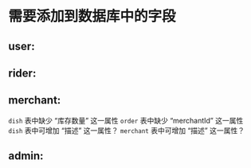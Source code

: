 # 需要添加到数据库中的字段

## user:





## rider:





## merchant: 

`dish` 表中缺少 “库存数量” 这一属性
`order` 表中缺少 “merchantId” 这一属性
`dish` 表中可增加 “描述” 这一属性？
`merchant` 表中可增加 “描述” 这一属性？


## admin:


